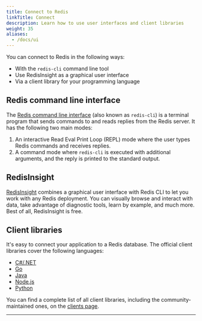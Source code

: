 ```yaml
---
title: Connect to Redis
linkTitle: Connect
description: Learn how to use user interfaces and client libraries
weight: 35
aliases:
  - /docs/ui
---
```


You can connect to Redis in the following ways:

* With the `redis-cli` command line tool
* Use RedisInsight as a graphical user interface
* Via a client library for your programming language
  
## Redis command line interface

The [Redis command line interface](/docs/connect/cli) (also known as `redis-cli`) is a terminal program that sends commands to and reads replies from the Redis server. It has the following two main modes: 

1. An interactive Read Eval Print Loop (REPL) mode where the user types Redis commands and receives replies.
2. A command mode where `redis-cli` is executed with additional arguments, and the reply is printed to the standard output.

## RedisInsight

[RedisInsight](/docs/connect/insight) combines a graphical user interface with Redis CLI to let you work with any Redis deployment. You can visually browse and interact with data, take advantage of diagnostic tools, learn by example, and much more. Best of all, RedisInsight is free.

## Client libraries

It's easy to connect your application to a Redis database. The official client libraries cover the following languages:

* [C#/.NET](/docs/connect/clients/dotnet)
* [Go](/docs/connect/clients/go)
* [Java](/docs/connect/clients/java)
* [Node.js](/docs/connect/clients/nodejs)
* [Python](/docs/connect/clients/python)

You can find a complete list of all client libraries, including the community-maintained ones, on the [clients page](/resources/clients/).

<hr/>
